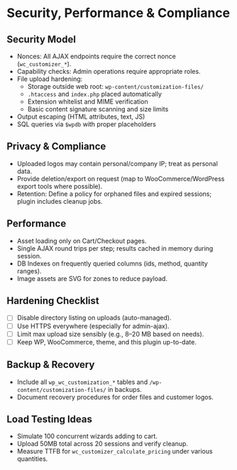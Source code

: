 # Security, Performance & Compliance

## Security Model
- Nonces: All AJAX endpoints require the correct nonce (`wc_customizer_*`).
- Capability checks: Admin operations require appropriate roles.
- File upload hardening:
  - Storage outside web root: `wp-content/customization-files/`
  - `.htaccess` and `index.php` placed automatically
  - Extension whitelist and MIME verification
  - Basic content signature scanning and size limits
- Output escaping (HTML attributes, text, JS)
- SQL queries via `$wpdb` with proper placeholders

## Privacy & Compliance
- Uploaded logos may contain personal/company IP; treat as personal data.
- Provide deletion/export on request (map to WooCommerce/WordPress export tools where possible).
- Retention: Define a policy for orphaned files and expired sessions; plugin includes cleanup jobs.

## Performance
- Asset loading only on Cart/Checkout pages.
- Single AJAX round trips per step; results cached in memory during session.
- DB Indexes on frequently queried columns (ids, method, quantity ranges).
- Image assets are SVG for zones to reduce payload.

## Hardening Checklist
- [ ] Disable directory listing on uploads (auto-managed).
- [ ] Use HTTPS everywhere (especially for admin-ajax).
- [ ] Limit max upload size sensibly (e.g., 8–20 MB based on needs).
- [ ] Keep WP, WooCommerce, theme, and this plugin up-to-date.

## Backup & Recovery
- Include all `wp_wc_customization_*` tables and `/wp-content/customization-files/` in backups.
- Document recovery procedures for order files and customer logos.

## Load Testing Ideas
- Simulate 100 concurrent wizards adding to cart.
- Upload 50MB total across 20 sessions and verify cleanup.
- Measure TTFB for `wc_customizer_calculate_pricing` under various quantities.

